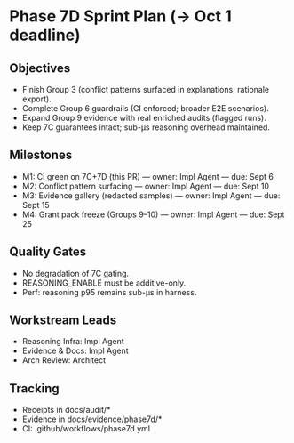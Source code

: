 # Phase 7D Sprint Plan (→ Oct 1 deadline)

## Objectives
- Finish Group 3 (conflict patterns surfaced in explanations; rationale export).
- Complete Group 6 guardrails (CI enforced; broader E2E scenarios).
- Expand Group 9 evidence with real enriched audits (flagged runs).
- Keep 7C guarantees intact; sub-µs reasoning overhead maintained.

## Milestones
- M1: CI green on 7C+7D (this PR) — owner: Impl Agent — due: Sept 6
- M2: Conflict pattern surfacing — owner: Impl Agent — due: Sept 10
- M3: Evidence gallery (redacted samples) — owner: Impl Agent — due: Sept 15
- M4: Grant pack freeze (Groups 9–10) — owner: Impl Agent — due: Sept 25

## Quality Gates
- No degradation of 7C gating.
- REASONING_ENABLE must be additive-only.
- Perf: reasoning p95 remains sub-µs in harness.

## Workstream Leads
- Reasoning Infra: Impl Agent
- Evidence & Docs: Impl Agent
- Arch Review: Architect

## Tracking
- Receipts in docs/audit/*
- Evidence in docs/evidence/phase7d/*
- CI: .github/workflows/phase7d.yml
